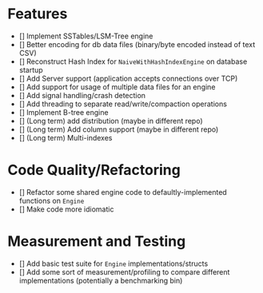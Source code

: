 # Features
- [] Implement SSTables/LSM-Tree engine
- [] Better encoding for db data files (binary/byte encoded instead of text CSV)
- [] Reconstruct Hash Index for `NaiveWithHashIndexEngine` on database startup
- [] Add Server support (application accepts connections over TCP)
- [] Add support for usage of multiple data files for an engine
- [] Add signal handling/crash detection
- [] Add threading to separate read/write/compaction operations
- [] Implement B-tree engine
- [] (Long term) add distribution (maybe in different repo)
- [] (Long term) Add column support (maybe in different repo)
- [] (Long term) Multi-indexes

# Code Quality/Refactoring
- [] Refactor some shared engine code to defaultly-implemented functions on `Engine`
- [] Make code more idiomatic

# Measurement and Testing
- [] Add basic test suite for `Engine` implementations/structs
- [] Add some sort of measurement/profiling to compare different implementations (potentially a benchmarking bin)